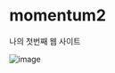 # momentum2

나의 첫번째 웹 사이트

![image](https://user-images.githubusercontent.com/101617376/180985600-62e0617c-e8d3-4892-95f1-e35c1b6e997e.png)
